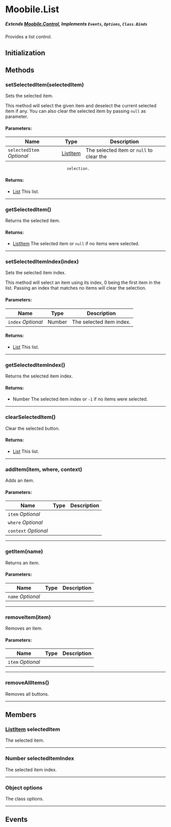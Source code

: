 Moobile.List
================================================================================
##### Extends *[Moobile.Control](Docs/Control/Control.md)*, Implements `Events`, `Options`, `Class.Binds`

Provides a list control.

Initialization
--------------------------------------------------------------------------------

Methods
--------------------------------------------------------------------------------

### setSelectedItem(selectedItem)

Sets the selected item.

This method will select the given item and deselect the current selected
item if any. You can also clear the selected item by passing `null` as
parameter.

#### Parameters:

Name  | Type | Description
----- | ---- | -----------
`selectedItem` *Optional* | [ListItem](Docs/Control/ListItem.md) | The selected item or `null` to clear the
                               selection.

#### Returns:

- [List](Docs/Control/List.md) This list.


-----

### getSelectedItem()

Returns the selected item.


#### Returns:

- [ListItem](Docs/Control/ListItem.md) The selected item or `null` if no items were
                   selected.


-----

### setSelectedItemIndex(index)

Sets the selected item index.

This method will select an item using its index, 0 being the first item
in the list. Passing an index that matches no items will clear the
selection.

#### Parameters:

Name  | Type | Description
----- | ---- | -----------
`index` *Optional* | Number | The selected item index.

#### Returns:

- [List](Docs/Control/List.md) This list.


-----

### getSelectedItemIndex()

Returns the selected item index.


#### Returns:

- Number The selected item index or `-1` if no items were
                 selected.


-----

### clearSelectedItem()

Clear the selected button.


#### Returns:

- [List](Docs/Control/List.md) This list.


-----

### addItem(item, where, context)

Adds an item.

#### Parameters:

Name  | Type | Description
----- | ---- | -----------
`item` *Optional* |  |
`where` *Optional* |  |
`context` *Optional* |  |


-----

### getItem(name)

Returns an item.

#### Parameters:

Name  | Type | Description
----- | ---- | -----------
`name` *Optional* |  |


-----

### removeItem(item)

Removes an item.

#### Parameters:

Name  | Type | Description
----- | ---- | -----------
`item` *Optional* |  |


-----

### removeAllItems()

Removes all buttons.



-----


Members
--------------------------------------------------------------------------------

### [ListItem](Docs/Control/ListItem.md) selectedItem

The selected item.

-----

### Number selectedItemIndex

The selected item index.

-----

### Object options

The class options.

-----


Events
--------------------------------------------------------------------------------